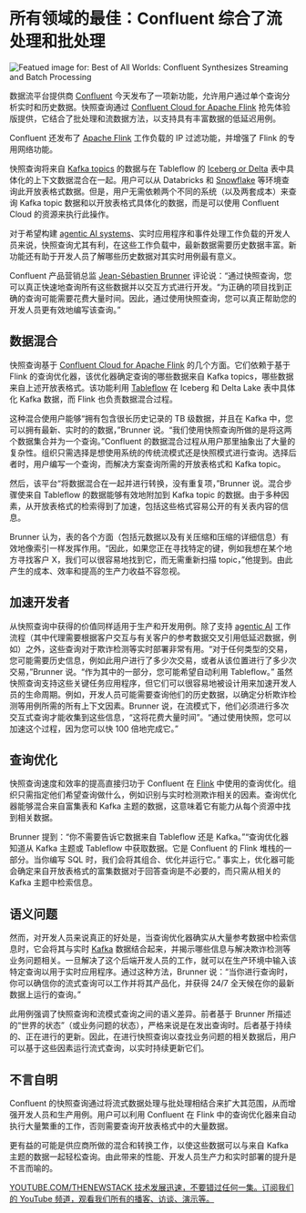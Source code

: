 # 所有领域的最佳：Confluent 综合了流处理和批处理

![Featued image for: Best of All Worlds: Confluent Synthesizes Streaming and Batch Processing](https://cdn.thenewstack.io/media/2025/05/6f195642-confluent-1024x768.png)

数据流平台提供商 [Confluent](https://www.confluent.io/?utm_content=inline+mention) 今天发布了一项新功能，允许用户通过单个查询分析实时和历史数据。快照查询通过 [Confluent Cloud for Apache Flink](https://thenewstack.io/confluent-cloud-gets-apache-flink-tables/) 抢先体验版提供，它结合了批处理和流数据方法，以支持具有丰富数据的低延迟用例。

Confluent 还发布了 [Apache Flink](https://thenewstack.io/apache-flink-2023-retrospective-and-glimpse-into-the-future/) 工作负载的 IP 过滤功能，并增强了 Flink 的专用网络功能。

快照查询将来自 [Kafka topics](https://thenewstack.io/the-new-look-and-feel-of-apache-kafka-4-0/) 的数据与在 Tableflow 的 [Iceberg or Delta](https://thenewstack.io/the-open-format-movement-heats-up-snowflake-embraces-apache-iceberg/) 表中具体化的上下文数据混合在一起。用户可以从 Databricks 和 [Snowflake](https://www.snowflake.com/?utm_content=inline+mention) 等环境查询此开放表格式数据。但是，用户无需依赖两个不同的系统（以及两套成本）来查询 Kafka topic 数据和以开放表格式具体化的数据，而是可以使用 Confluent Cloud 的资源来执行此操作。

对于希望构建 [agentic AI systems](https://thenewstack.io/how-ai-agents-will-transform-devops-workflows-for-engineers/)、实时应用程序和事件处理工作负载的开发人员来说，快照查询尤其有利，在这些工作负载中，最新数据需要历史数据丰富。新功能还有助于开发人员了解哪些历史数据对其实时用例最有意义。

Confluent 产品营销总监 [Jean-Sébastien Brunner](https://www.linkedin.com/in/jsbrunner) 评论说：“通过快照查询，您可以真正快速地查询所有这些数据并以交互方式进行开发。“为正确的项目找到正确的查询可能需要花费大量时间。因此，通过使用快照查询，您可以真正帮助您的开发人员更有效地编写该查询。”

## 数据混合

快照查询基于 [Confluent Cloud for Apache Flink](https://www.confluent.io/product/flink/) 的几个方面。它们依赖于基于 Flink 的查询优化器，该优化器确定查询的哪些数据来自 Kafka topics，哪些数据来自上述开放表格式。该功能利用 [Tableflow](https://www.confluent.io/blog/introducing-tableflow/) 在 Iceberg 和 Delta Lake 表中具体化 Kafka 数据，而 Flink 也负责数据混合过程。

这种混合使用户能够“拥有包含很长历史记录的 TB 级数据，并且在 Kafka 中，您可以拥有最新、实时的的数据，”Brunner 说。“我们使用快照查询所做的是将这两个数据集合并为一个查询。”Confluent 的数据混合过程从用户那里抽象出了大量的复杂性。组织只需选择是想使用系统的传统流模式还是快照模式进行查询。选择后者时，用户编写一个查询，而解决方案查询所需的开放表格式和 Kafka topic。

然后，该平台“将数据混合在一起并进行转换，没有重复项，”Brunner 说。混合步骤使来自 Tableflow 的数据能够有效地附加到 Kafka topic 的数据。由于多种因素，从开放表格式的检索得到了加速，包括这些格式容易公开的有关表内容的信息。

Brunner 认为，表的各个方面（包括元数据以及有关压缩和压缩的详细信息）有效地像索引一样发挥作用。“因此，如果您正在寻找特定的键，例如我想在某个地方寻找客户 X，我们可以很容易地找到它，而无需重新扫描 topic，”他提到。由此产生的成本、效率和提高的生产力收益不容忽视。

## 加速开发者

从快照查询中获得的价值同样适用于生产和开发用例。除了支持 [agentic AI](https://thenewstack.io/top-three-agentic-ai-use-cases-for-modern-it-operations/) 工作流程（其中代理需要根据客户交互与有关客户的参考数据交叉引用低延迟数据，例如）之外，这些查询对于欺诈检测等实时部署非常有用。“对于任何类型的交易，您可能需要历史信息，例如此用户进行了多少次交易，或者从该位置进行了多少次交易，”Brunner 说。“作为其中的一部分，您可能希望自动利用 Tableflow。”
虽然快照查询支持这些关键任务应用程序，但它们可以很容易地被设计用来加速开发人员的生命周期。例如，开发人员可能需要查询他们的历史数据，以确定分析欺诈检测等用例所需的所有上下文因素。Brunner 说，在流模式下，他们必须进行多次交互式查询才能收集到这些信息，“这将花费大量时间”。“通过使用快照，您可以加速这个过程，因为您可以快 100 倍地完成它。”

## 查询优化

快照查询速度和效率的提高直接归功于 Confluent 在 [Flink](https://flink.apache.org/) 中使用的查询优化。组织只需指定他们希望查询做什么，例如识别与实时检测欺诈相关的因素。查询优化器能够混合来自富集表和 Kafka 主题的数据，这意味着它有能力从每个资源中找到相关数据。

Brunner 提到：“你不需要告诉它数据来自 Tableflow 还是 Kafka。”“查询优化器知道从 Kafka 主题或 Tableflow 中获取数据。它是 Confluent 的 Flink 堆栈的一部分。当你编写 SQL 时，我们会将其组合、优化并运行它。” 事实上，优化器可能会确定来自开放表格式的富集数据对于回答查询是不必要的，而只需从相关的 Kafka 主题中检索信息。

## 语义问题

然而，对开发人员来说真正的好处是，当查询优化器确实从大量参考数据中检索信息时，它会将其与实时 [Kafka](https://kafka.apache.org/) 数据结合起来，并揭示哪些信息与解决欺诈检测等业务问题相关。一旦解决了这个后端开发人员的工作，就可以在生产环境中输入该特定查询以用于实时应用程序。通过这种方法，Brunner 说：“当你进行查询时，你可以确信你的流式查询可以工作并将其产品化，并获得 24/7 全天候在你的最新数据上运行的查询。”

此用例强调了快照查询和流模式查询之间的语义差异。前者基于 Brunner 所描述的“世界的状态”（或业务问题的状态），严格来说是在发出查询时。后者基于持续的、正在进行的更新。因此，在进行快照查询以查找业务问题的相关数据后，用户可以基于这些因素运行流式查询，以实时持续更新它们。

## 不言自明

Confluent 的快照查询通过将流式数据处理与批处理相结合来扩大其范围，从而增强开发人员和生产用例。用户可以利用 Confluent 在 Flink 中的查询优化器来自动执行大量繁重的工作，否则需要查询开放表格式中的大量数据。

更有益的可能是供应商所做的混合和转换工作，以使这些数据可以与来自 Kafka 主题的数据一起轻松查询。由此带来的性能、开发人员生产力和实时部署的提升是不言而喻的。

[
YOUTUBE.COM/THENEWSTACK
技术发展迅速，不要错过任何一集。订阅我们的 YouTube 频道，观看我们所有的播客、访谈、演示等。
](https://youtube.com/thenewstack?sub_confirmation=1)